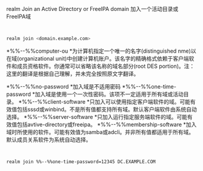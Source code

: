 realm
Join an Active Directory or FreeIPA domain
加入一个活动目录或FreeIPA域



```bash


realm join <domain.example.com>


```



  *%%--%%computer-ou
    *为计算机指定一个唯一的名字(distinguished nme)以在域(organizational unit)中创建计算机账户。该名字的精确格式依赖于客户端软件和成员资格软件。你通常可以省略该名称的域名部分(root DES portion)。注：这里的翻译是根据自己理解，并未完全按照原文字翻译。
	
  *%%--%%no-password
      *加入域是不适用密码
  *%%--%%one-time-password
      *加入域是使用一个一次性密码。该项不一定适用于所有域或活动目录。
  *%%--%%client-software
      *只加入可以使用指定客户端软件的域。可能有效值包括sssd或winbind。不是所有值都支持所有域。默认客户端软件由系统自动选择。
  *%%--%%server-software
      *只加入运行指定服务端软件的域。可能有效值包括avtive-directory或freeipa。
  *%%--%%membership-software
      *加入域时所使用的软件。可能有效值为samba或adcli。并非所有值都适用于所有域。默认成员关系软件为系统自动选择。



```bash


realm join %%--%%one-time-password=12345 DC.EXAMPLE.COM


```


